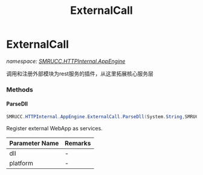 ﻿---
title: ExternalCall
---

# ExternalCall
_namespace: [SMRUCC.HTTPInternal.AppEngine](N-SMRUCC.HTTPInternal.AppEngine.html)_

调用和注册外部模块为rest服务的插件，从这里拓展核心服务层



### Methods

#### ParseDll
```csharp
SMRUCC.HTTPInternal.AppEngine.ExternalCall.ParseDll(System.String,SMRUCC.HTTPInternal.Platform.PlatformEngine)
```
Register external WebApp as services.

|Parameter Name|Remarks|
|--------------|-------|
|dll|-|
|platform|-|



